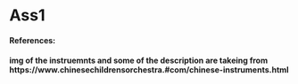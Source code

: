 # Ass1
<h4>References:<h4>
<p>img of the instruemnts and some of the description are takeing from https://www.chinesechildrensorchestra.#com/chinese-instruments.html<p>